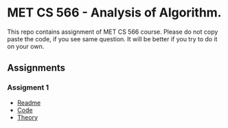 # MET CS 566 - Analysis of Algorithm.

This repo contains assignment of MET CS 566 course. Please do not copy paste the code, if you see same question. It will be better if you try to do it on your own.

## Assignments

### Assigment 1
* [Readme](assignment_1_nadeem_khan/README.md)
* [Code](assignment_1_nadeem_khan/homework1_nadeem_khan.py)
* [Theory](assignment_1_nadeem_khan/CS566_Homework1_NadeemKhan.doc)
